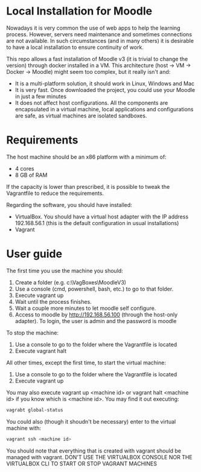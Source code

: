 # Local Installation for Moodle

Nowadays it is very common the use of web apps to help the learning process. However, servers need maintenance and sometimes connections are not available. In such circumstances (and in many others) it is desirable to have a local installation to ensure continuity of work.

This repo allows a fast installation of Moodle v3 (it is trivial to change the version) through docker installed in a VM. This architecture (host -> VM -> Docker -> Moodle) might seem too complex, but it really isn't and:

* It is a multi-platform solution, it should work in Linux, Windows and Mac
* It is very fast. Once downloaded the project, you could use your Moodle in just a few minutes
* It does not affect host configurations. All the components are encapsulated in a virtual machine,
local applications and configurations are safe, as virtual machines are isolated sandboxes.

# Requirements

The host machine should be an x86 platform with a minimum of:

* 4 cores
* 8 GB of RAM

If the capacity is lower than prescribed, it is possible to tweak the Vagrantfile to reduce the requirements.

Regarding the software, you should have installed:

* VirtualBox. You should have a virtual host adapter with the IP address 192.168.56.1 (this is the default configuration in usual installations)
* Vagrant


# User guide

The first time you use the machine you should:
1. Create a folder (e.g. c:\VagBoxes\MoodleV3)
1. Use a console (cmd, powershell, bash, etc.) to go to that folder.
1. Execute vagrant up
1. Wait until the process finishes.
1. Wait a couple more minutes to let moodle self configure.
1. Access to moodle by http://192.168.56.100 (through the host-only adapter). To login, the user is admin
and the password is moodle

To stop the machine:
1. Use a console to go to the folder where the Vagrantfile is located
1. Execute vagrant halt

All other times, except the first time, to start the virtual machine:
1. Use a console to go to the folder where the Vagrantfile is located
1. Execute vagrant up

You may also execute vagrant up \<machine id\> or vagrant halt \<machine id\> if you know which
is \<machine id\>. You may find it out executing:

```bash
vagrabt global-status
```

You could also (though it shoudn't be necessary) enter to the virtual machine with:

```bash
vagrant ssh <machine id>
```

You should note that everything that is created with vagrant should be managed with vagrant. DON'T USE THE VIRTUALBOX CONSOLE NOR THE VIRTUALBOX CLI TO START OR STOP VAGRANT MACHINES